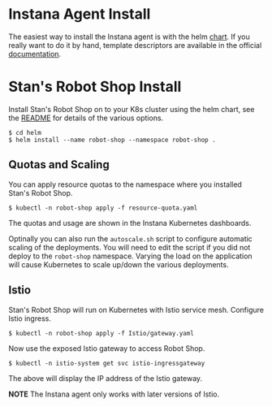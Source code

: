 # Instana Agent Install

The easiest way to install the Instana agent is with the helm [chart](https://hub.helm.sh/charts/stable/instana-agent). If you really want to do it by hand, template descriptors are available in the official [documentation](https://docs.instana.io/ecosystem/kubernetes/).


# Stan's Robot Shop Install

Install Stan's Robot Shop on to your K8s cluster using the helm chart, see the [README](helm/README.md) for details of the various options.

```shell
$ cd helm
$ helm install --name robot-shop --namespace robot-shop .
```

## Quotas and Scaling

You can apply resource quotas to the namespace where you installed Stan's Robot Shop.

```shell
$ kubectl -n robot-shop apply -f resource-quota.yaml
```

The quotas and usage are shown in the Instana Kubernetes dashboards.

Optinally you can also run the `autoscale.sh` script to configure automatic scaling of the deployments. You will need to edit the script if you did not deploy to the `robot-shop` namespace. Varying the load on the application will cause Kubernetes to scale up/down the various deployments.

## Istio

Stan's Robot Shop will run on Kubernetes with Istio service mesh. Configure Istio ingress.

```shell
$ kubectl -n robot-shop apply -f Istio/gateway.yaml
```

Now use the exposed Istio gateway to access Robot Shop.

```shell
$ kubectl -n istio-system get svc istio-ingressgateway
```

The above will display the IP address of the Istio gateway.

**NOTE** The Instana agent only works with later versions of Istio.
